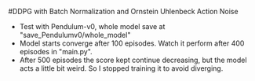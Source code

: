 #DDPG with Batch Normalization and Ornstein Uhlenbeck Action Noise
- Test with Pendulum-v0, whole model save at "save_Pendulumv0/whole_model"
- Model starts converge after 100 episodes. Watch it perform after 400 episodes in "main.py".
- After 500 episodes the score kept continue decreasing, but the model acts a little bit weird. So I stopped training it to avoid diverging.